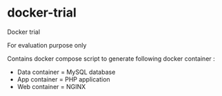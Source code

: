 # docker-trial
Docker trial

For evaluation purpose only

Contains docker compose script to generate following docker container : 
- Data container = MySQL database
- App container = PHP application
- Web container = NGINX


